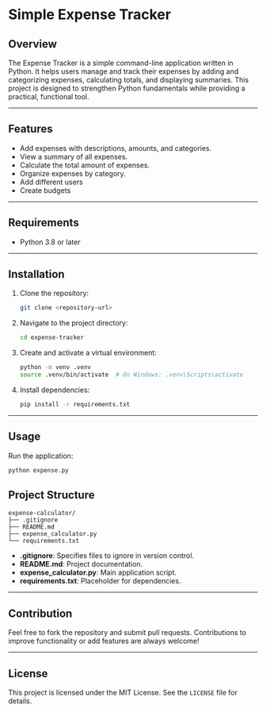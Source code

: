 # Simple Expense Tracker

## Overview
The Expense Tracker is a simple command-line application written in Python. It helps users manage and track their expenses by adding and categorizing expenses, calculating totals, and displaying summaries. This project is designed to strengthen Python fundamentals while providing a practical, functional tool.

---

## Features
- Add expenses with descriptions, amounts, and categories.
- View a summary of all expenses.
- Calculate the total amount of expenses.
- Organize expenses by category.
- Add different users
- Create budgets

---

## Requirements
- Python 3.8 or later

---

## Installation
1. Clone the repository:
   ```bash
   git clone <repository-url>
   ```

2. Navigate to the project directory:
   ```bash
   cd expense-tracker
   ```

3. Create and activate a virtual environment:
   ```bash
   python -m venv .venv
   source .venv/bin/activate  # On Windows: .venv\Scripts\activate
   ```

4. Install dependencies:
   ```bash
   pip install -r requirements.txt
   ```

---

## Usage
Run the application:
```bash
python expense.py
```

## Project Structure
```
expense-calculator/
├── .gitignore
├── README.md
├── expense_calculator.py
└── requirements.txt
```
- **.gitignore**: Specifies files to ignore in version control.
- **README.md**: Project documentation.
- **expense_calculator.py**: Main application script.
- **requirements.txt**: Placeholder for dependencies.

---

## Contribution
Feel free to fork the repository and submit pull requests. Contributions to improve functionality or add features are always welcome!

---

## License
This project is licensed under the MIT License. See the `LICENSE` file for details.

